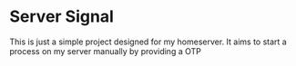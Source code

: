 # Server Signal
This is just a simple project designed for my homeserver. It aims to start a process on my server manually by providing a OTP
